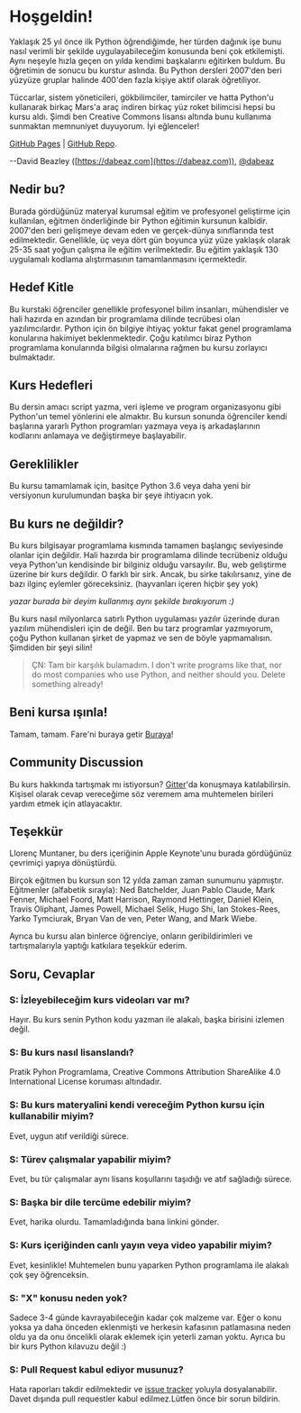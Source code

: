 # Hoşgeldin!

Yaklaşık 25 yıl önce ilk Python öğrendiğimde, her türden dağınık işe bunu nasıl verimli bir şekilde uygulayabileceğim konusunda beni çok etkilemişti. Aynı neşeyle hızla geçen on yılda kendimi başkalarını eğitirken buldum. Bu öğretimin de sonucu bu kurstur aslında. Bu Python dersleri 2007'den beri yüzyüze gruplar halinde 400'den fazla kişiye aktif olarak öğretiliyor.

Tüccarlar, sistem yöneticileri, gökbilimciler, tamirciler ve hatta Python'u kullanarak birkaç Mars'a araç indiren birkaç yüz roket bilimcisi hepsi bu kursu aldı. Şimdi ben Creative Commons lisansı altında bunu kullanıma sunmaktan memnuniyet duyuyorum. İyi eğlenceler!

[GitHub Pages](https://dabeaz-course.github.io/practical-python) | [GitHub Repo](https://github.com/dabeaz-course/practical-python).

--David Beazley ([https://dabeaz.com](https://dabeaz.com)), [@dabeaz](https://twitter.com/dabeaz)

## Nedir bu?

Burada gördüğünüz materyal kurumsal eğitim ve profesyonel geliştirme için kullanılan, eğitmen önderliğinde bir Python eğitimin kursunun kalbidir. 2007'den beri gelişmeye devam eden ve gerçek-dünya sınıflarında test edilmektedir. Genellikle, üç veya dört gün boyunca yüz yüze yaklaşık olarak 25-35 saat yoğun çalışma ile eğitim verilmektedir. Bu eğitim yaklaşık 130 uygulamalı kodlama alıştırmasının tamamlanmasını içermektedir.

## Hedef Kitle

Bu kurstaki öğrenciler genellikle profesyonel bilim insanları, mühendisler ve hali hazırda en azından bir programlama dilinde tecrübesi olan yazılımcılardır. Python için ön bilgiye ihtiyaç yoktur fakat genel programlama konularına hakimiyet beklenmektedir. Çoğu katılımcı biraz Python programlama konularında bilgisi olmalarına rağmen bu kursu zorlayıcı bulmaktadır.

## Kurs Hedefleri

Bu dersin amacı script yazma, veri işleme ve program organizasyonu gibi Python'un temel yönlerini ele almaktır. Bu kursun sonunda öğrenciler kendi başlarına yararlı Python programları yazmaya veya iş arkadaşlarının kodlarını anlamaya ve değiştirmeye başlayabilir.

## Gereklilikler

Bu kursu tamamlamak için, basitçe Python 3.6 veya daha yeni bir versiyonun kurulumundan başka bir şeye ihtiyacın yok.

## Bu kurs ne değildir?

Bu kurs bilgisayar programlama kısmında tamamen başlangıç seviyesinde olanlar için değildir. Hali hazırda bir programlama dilinde tecrübeniz olduğu veya Python'un kendisinde bir bilginiz olduğu varsayılır. Bu, web geliştirme üzerine bir kurs değildir. O farklı
bir sirk. Ancak, bu sirke takılırsanız, yine de bazı ilginç eylemler göreceksiniz. (hayvanları içeren hiçbir şey yok)

_yazar burada bir deyim kullanmış aynı şekilde bırakıyorum :)_

Bu kurs nasıl milyonlarca satırlı Python uygulaması yazılır üzerinde duran yazılım mühendisleri için de değil. Ben bu tarz programlar yazmıyorum, çoğu Python kullanan şirket de yapmaz ve sen de böyle yapmamalısın. Şimdiden bir şeyi silin!

> ÇN: Tam bir karşılık bulamadım.
> I don't write programs like that, nor do most companies who use Python, and neither should you. Delete something already!

## Beni kursa ışınla!

Tamam, tamam. Fare'ni buraya getir [Buraya](Notes_tr/Contents_tr.md)!

## Community Discussion

Bu kurs hakkında tartışmak mı istiyorsun? [Gitter](https://gitter.im/dabeaz-course/practical-python)'da konuşmaya katılabilirsin. Kişisel olarak cevap vereceğime söz veremem ama muhtemelen birileri yardım etmek için atlayacaktır.

## Teşekkür

Llorenç Muntaner, bu ders içeriğinin Apple Keynote'unu burada gördüğünüz çevrimiçi yapıya dönüştürdü.

Birçok eğitmen bu kursun son 12 yılda zaman zaman sunumunu yapmıştır. Eğitmenler (alfabetik sırayla): Ned
Batchelder, Juan Pablo Claude, Mark Fenner, Michael Foord, Matt
Harrison, Raymond Hettinger, Daniel Klein, Travis Oliphant, James
Powell, Michael Selik, Hugo Shi, Ian Stokes-Rees, Yarko Tymciurak,
Bryan Van de ven, Peter Wang, and Mark Wiebe.

Ayrıca bu kursu alan binlerce öğrenciye, onların geribildirimleri ve tartışmalarıyla yaptığı katkılara teşekkür ederim.

## Soru, Cevaplar

### S: İzleyebileceğim kurs videoları var mı?

Hayır. Bu kurs senin Python kodu yazman ile alakalı, başka birisini izlemen değil.

### S: Bu kurs nasıl lisanslandı?

Pratik Pyhon Programlama, Creative Commons Attribution ShareAlike 4.0 International License koruması altındadır.

### S: Bu kurs materyalini kendi vereceğim Python kursu için kullanabilir miyim?

Evet, uygun atıf verildiği sürece.

### S: Türev çalışmalar yapabilir miyim?

Evet, bu tür çalışmalar aynı lisans koşullarını taşıdığı ve atıf sağladığı sürece.

### S: Başka bir dile tercüme edebilir miyim?

Evet, harika olurdu. Tamamladığında bana linkini gönder.

### S: Kurs içeriğinden canlı yayın veya video yapabilir miyim?

Evet, kesinlikle! Muhtemelen bunu yaparken Python programlama ile alakalı çok şey öğrenceksin.

### S: "X" konusu neden yok?

Sadece 3-4 günde kavrayabileceğin kadar çok malzeme var. Eğer o konu yoksa ya daha önceden eklenmişti ve herkesin kafasının patlamasına neden oldu ya da onu öncelikli olarak eklemek için yeterli zaman yoktu. Ayrıca bu bir kurs Python kılavuzu değil :)

### S: Pull Request kabul ediyor musunuz?

Hata raporları takdir edilmektedir ve [issue tracker](https://github.com/dabeaz-course/practical-python/issues) yoluyla dosyalanabilir. Davet dışında pull requestler kabul edilmez.Lütfen önce bir sorun bildirin.
